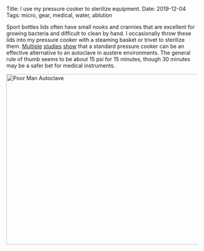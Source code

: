 Title: I use my pressure cooker to sterilize equipment.
Date: 2019-12-04
Tags: micro, gear, medical, water, ablution

Sport bottles lids often have small nooks and crannies that are excellent for growing bacteria and difficult to clean by hand. I occasionally throw these lids into my pressure cooker with a steaming basket or trivet to sterilize them. [Multiple](https://www.ncbi.nlm.nih.gov/pubmed/12267939/) [studies](https://azahec.uahs.arizona.edu/sites/default/files/u132/19-arnett_rhpp_pressure_cooker.pdf) [show](https://c.ymcdn.com/sites/adint.site-ym.com/resource/resmgr/NewsArticles/Use_of_pressure_cookers_for_.pdf) that a standard pressure cooker can be an effective alternative to an autoclave in austere environments. The general rule of thumb seems to be about 15 psi for 15 minutes, though 30 minutes may be a safer bet for medical instruments.

<a href="https://www.flickr.com/photos/pigmonkey/49171014678/in/dateposted/" title="Poor Man Autoclave"><img src="https://live.staticflickr.com/65535/49171014678_1ff2efb570_c.jpg" width="800" height="450" alt="Poor Man Autoclave"></a>
